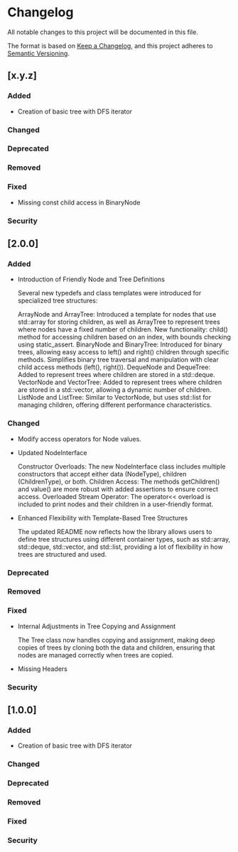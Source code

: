 # Changelog
All notable changes to this project will be documented in this file.

The format is based on [Keep a Changelog](https://keepachangelog.com/en/1.0.0/),
and this project adheres to [Semantic Versioning](https://semver.org/spec/v2.0.0.html).

## [x.y.z]

### Added

* Creation of basic tree with DFS iterator

### Changed

### Deprecated

### Removed

### Fixed

* Missing const child access in BinaryNode

### Security

## [2.0.0]

### Added

* Introduction of Friendly Node and Tree Definitions

    Several new typedefs and class templates were introduced for specialized tree structures:

    ArrayNode and ArrayTree: Introduced a template for nodes that use std::array for storing children, as well as ArrayTree to represent trees where nodes have a fixed number of children.
        New functionality: child<Index>() method for accessing children based on an index, with bounds checking using static_assert.
    BinaryNode and BinaryTree: Introduced for binary trees, allowing easy access to left() and right() children through specific methods.
        Simplifies binary tree traversal and manipulation with clear child access methods (left(), right()).
    DequeNode and DequeTree: Added to represent trees where children are stored in a std::deque.
    VectorNode and VectorTree: Added to represent trees where children are stored in a std::vector, allowing a dynamic number of children.
    ListNode and ListTree: Similar to VectorNode, but uses std::list for managing children, offering different performance characteristics.

### Changed

* Modify access operators for Node values.
* Updated NodeInterface

    Constructor Overloads: The new NodeInterface class includes multiple constructors that accept either data (NodeType), children (ChildrenType), or both.
    Children Access: The methods getChildren() and value() are more robust with added assertions to ensure correct access.
    Overloaded Stream Operator: The operator<< overload is included to print nodes and their children in a user-friendly format.

* Enhanced Flexibility with Template-Based Tree Structures

    The updated README now reflects how the library allows users to define tree structures using different container types, such as std::array, std::deque, std::vector, and std::list, providing a lot of flexibility in how trees are structured and used.

### Deprecated

### Removed

### Fixed
* Internal Adjustments in Tree Copying and Assignment

    The Tree class now handles copying and assignment, making deep copies of trees by cloning both the data and children, ensuring that nodes are managed correctly when trees are copied.

* Missing Headers

### Security


## [1.0.0]

### Added

* Creation of basic tree with DFS iterator

### Changed

### Deprecated

### Removed

### Fixed

### Security
